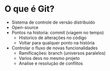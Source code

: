 # O que é Git?

- Sistema de controle de versão distribuido
- Open-source
- Pontos na historia: commit (viagem no tempo)
  - Historico de alterações no código
  - Voltar para qualquer ponto na história
- Controlar o fluxo de novas funcionalidades
  - Ramificações: branch (universos paralelos)
  - Varios devs no mesmo projeto
  - Analise e resolução de conflitos